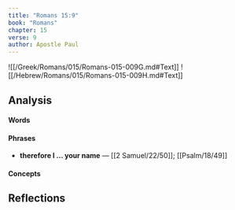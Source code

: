```yaml
---
title: "Romans 15:9"
book: "Romans"
chapter: 15
verse: 9
author: Apostle Paul
---
```

![[/Greek/Romans/015/Romans-015-009G.md#Text]]
![[/Hebrew/Romans/015/Romans-015-009H.md#Text]]

## Analysis

#### Words

#### Phrases
- **therefore I ... your name** — [[2 Samuel/22/50]]; [[Psalm/18/49]]

#### Concepts

## Reflections
